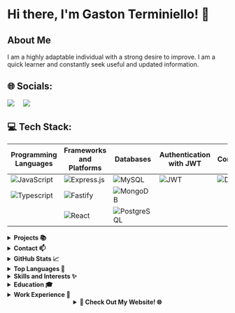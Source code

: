 # Hi there, I'm Gaston Terminiello! 👋

## About Me
I am a highly adaptable individual with a strong desire to improve. I am a quick learner and constantly seek useful and updated information.

## 🌐 Socials:
[<img class="icon" src="https://img.icons8.com/color/48/000000/linkedin.png"/>](https://www.linkedin.com/in/gaston-terminiello/)
&nbsp;&nbsp;&nbsp;
[<img class="icon" src="https://img.icons8.com/color/48/000000/discord-logo.png"/>](https://discord.gg/8RHtTj5V)

## 💻 Tech Stack:

| Programming Languages        | Frameworks and Platforms     | Databases                 | Authentication with JWT   | Containers                 | Server-Side Language       |
|-----------------------------|------------------------------|---------------------------|----------------------------|----------------------------|----------------------------|
| ![JavaScript](https://img.shields.io/badge/javascript-%23323330.svg?style=for-the-badge&logo=javascript&logoColor=%23F7DF1E&logoWidth=144)   | ![Express.js](https://img.shields.io/badge/express.js-%23404d59.svg?style=for-the-badge&logo=express&logoColor=%2361DAFB&logoWidth=144) | ![MySQL](https://img.shields.io/badge/mysql-%2300758F.svg?style=for-the-badge&logo=mysql&logoColor=white&logoWidth=144)   | ![JWT](https://img.shields.io/badge/JSON%20Web%20Tokens-JWT-%232496ED?style=for-the-badge&logoWidth=180)   | ![Docker](https://img.shields.io/badge/docker-%232496ED.svg?style=for-the-badge&logo=docker&logoColor=white&logoWidth=144)   | ![Node.js](https://img.shields.io/badge/node.js-6DA55F?style=for-the-badge&logo=node.js&logoColor=white&logoWidth=144)   |
| ![Typescript](https://img.shields.io/badge/TYPESCRIPT-99ccff?style=for-the-badge&logo=typescript&logoWidth=144)   | ![Fastify](https://img.shields.io/badge/Fastify-ca4d30?style=for-the-badge&logo=fastify&logoWidth=144)   | ![MongoDB](https://img.shields.io/badge/MongoDB-grey?style=for-the-badge&logo=mongodb&logoWidth=144)   |                              |                              |                            |
|                             | ![React](https://img.shields.io/badge/react-%2320232a.svg?style=for-the-badge&logo=react&logoColor=%2361DAFB&logoWidth=144)   | ![PostgreSQL](https://img.shields.io/badge/PostgreSQL-336791?style=for-the-badge&logo=postgresql&logoColor=white&logoWidth=180)   |                              |                              |                            |

<details>
<summary><strong>Projects 📚</strong></summary>

 - **My Home Page:** [https://github.com/Gastonnter/My-Home-Page](https://github.com/Gastonnter/My-Home-Page)
  - **Mejor Vendelo:** [https://github.com/Gastonnter/mejorVendelo](https://github.com/Gastonnter/mejorVendelo)
  - **Ecommerce:** [https://github.com/ExperionSolution/ecommerce-node](https://github.com/ExperionSolution/ecommerce-node)
<!-- Add more projects as needed -->

</details>

<details>
<summary><strong>Contact 📫</strong></summary>

- Email: terminiello.gastonnahuel@gmail.com
- Phone: +54-2215414540

</details>

<details>
<summary><strong>GitHub Stats 📈</strong></summary>

![Your GitHub Stats](https://github-readme-stats.vercel.app/api?username=Gastonnter&show_icons=true&theme=radical)

</details>

<details>
<summary><strong>Top Languages 🌟</strong></summary>

![Top Languages](https://github-readme-stats.vercel.app/api/top-langs/?username=Gastonnter&layout=compact&theme=radical)

</details>
<details>
<summary><strong>Skills and Interests ✨</strong></summary>

- Effective Communication
- Adaptability
- Problem-Solving Attitude

<!-- Add more skills and interests as needed -->

</details>

<details>
<summary><strong>Education 🎓</strong></summary>

- Web development, Digital House,

</details>

<details>
<summary><strong>Work Experience 💼</strong></summary>

- Backend Developer , Ministerio de Justicia , Direccion de Desarrollo de Software_April 10th
  - performing tasks in the backend area.

- Full Stack Developer , MejorVendelo, eccomerce
  - layout and design of the website.


</details>

<details>
<summary style="text-align: center;"><strong>🚀 Check Out My Website! 🌐</strong></summary>

<p align="center">
  <a href="https://gastonterminiello.vercel.app/" target="_blank">
    <img src="https://i.imgur.com/g1jshsc.png" alt="My Website" style="border-radius: 10px; box-shadow: 0px 2px 6px rgba(0, 0, 0, 0.2);" onmouseover="this.style.opacity=0.8;" onmouseout="this.style.opacity=1;" width="700">
  </a>
</p>

</details>
